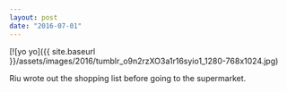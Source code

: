 ```yaml
---
layout: post
date: "2016-07-01"
---
```


[![yo yo]({{ site.baseurl }}/assets/images/2016/tumblr_o9n2rzXO3a1r16syio1_1280-768x1024.jpg)

Riu wrote out the shopping list before going to the supermarket.
